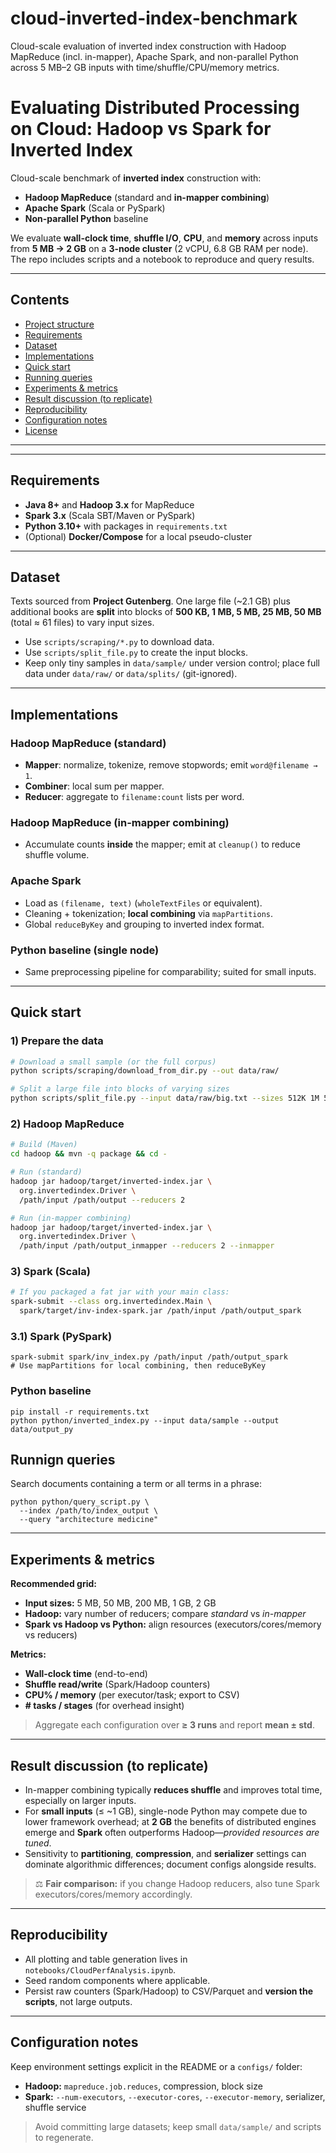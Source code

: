 # cloud-inverted-index-benchmark
Cloud-scale evaluation of inverted index construction with Hadoop MapReduce (incl. in-mapper), Apache Spark, and non-parallel Python across 5 MB–2 GB inputs with time/shuffle/CPU/memory metrics.

# Evaluating Distributed Processing on Cloud: Hadoop vs Spark for Inverted Index

Cloud-scale benchmark of **inverted index** construction with:
- **Hadoop MapReduce** (standard and **in-mapper combining**)
- **Apache Spark** (Scala or PySpark)
- **Non-parallel Python** baseline

We evaluate **wall-clock time**, **shuffle I/O**, **CPU**, and **memory** across inputs from **5 MB → 2 GB** on a **3-node cluster** (2 vCPU, 6.8 GB RAM per node). The repo includes scripts and a notebook to reproduce and query results.

---

## Contents

- [Project structure](#project-structure)
- [Requirements](#requirements)
- [Dataset](#dataset)
- [Implementations](#implementations)
- [Quick start](#quick-start)
- [Running queries](#running-queries)
- [Experiments & metrics](#experiments--metrics)
- [Result discussion (to replicate)](#result-discussion-to-replicate)
- [Reproducibility](#reproducibility)
- [Configuration notes](#configuration-notes)
- [License](#license)

---


---

## Requirements

- **Java 8+** and **Hadoop 3.x** for MapReduce
- **Spark 3.x** (Scala SBT/Maven or PySpark)
- **Python 3.10+** with packages in `requirements.txt`
- (Optional) **Docker/Compose** for a local pseudo-cluster

---

## Dataset

Texts sourced from **Project Gutenberg**. One large file (~2.1 GB) plus additional books are **split** into blocks of **500 KB, 1 MB, 5 MB, 25 MB, 50 MB** (total ≈ 61 files) to vary input sizes.

- Use `scripts/scraping/*.py` to download data.
- Use `scripts/split_file.py` to create the input blocks.
- Keep only tiny samples in `data/sample/` under version control; place full data under `data/raw/` or `data/splits/` (git-ignored).

---

## Implementations

### Hadoop MapReduce (standard)
- **Mapper**: normalize, tokenize, remove stopwords; emit `word@filename → 1`.
- **Combiner**: local sum per mapper.
- **Reducer**: aggregate to `filename:count` lists per word.

### Hadoop MapReduce (in-mapper combining)
- Accumulate counts **inside** the mapper; emit at `cleanup()` to reduce shuffle volume.

### Apache Spark
- Load as `(filename, text)` (`wholeTextFiles` or equivalent).
- Cleaning + tokenization; **local combining** via `mapPartitions`.
- Global `reduceByKey` and grouping to inverted index format.

### Python baseline (single node)
- Same preprocessing pipeline for comparability; suited for small inputs.

---
## Quick start

### 1) Prepare the data
```bash
# Download a small sample (or the full corpus)
python scripts/scraping/download_from_dir.py --out data/raw/

# Split a large file into blocks of varying sizes
python scripts/split_file.py --input data/raw/big.txt --sizes 512K 1M 5M 25M 50M --out data/splits/
```

### 2) Hadoop MapReduce
```bash
# Build (Maven)
cd hadoop && mvn -q package && cd -

# Run (standard)
hadoop jar hadoop/target/inverted-index.jar \
  org.invertedindex.Driver \
  /path/input /path/output --reducers 2

# Run (in-mapper combining)
hadoop jar hadoop/target/inverted-index.jar \
  org.invertedindex.Driver \
  /path/input /path/output_inmapper --reducers 2 --inmapper
```

### 3) Spark (Scala)
```bash
# If you packaged a fat jar with your main class:
spark-submit --class org.invertedindex.Main \
  spark/target/inv-index-spark.jar /path/input /path/output_spark
```

### 3.1) Spark (PySpark)
```
spark-submit spark/inv_index.py /path/input /path/output_spark
# Use mapPartitions for local combining, then reduceByKey
```

### Python baseline
```
pip install -r requirements.txt
python python/inverted_index.py --input data/sample --output data/output_py
```

## Runnign queries
Search documents containing a term or all terms in a phrase:
```
python python/query_script.py \
  --index /path/to/index_output \
  --query "architecture medicine"
```

---
## Experiments & metrics

**Recommended grid:**

- **Input sizes:** 5 MB, 50 MB, 200 MB, 1 GB, 2 GB  
- **Hadoop:** vary number of reducers; compare *standard* vs *in-mapper*  
- **Spark vs Hadoop vs Python:** align resources (executors/cores/memory vs reducers)

**Metrics:**
- **Wall-clock time** (end-to-end)
- **Shuffle read/write** (Spark/Hadoop counters)
- **CPU% / memory** (per executor/task; export to CSV)
- **# tasks / stages** (for overhead insight)

> Aggregate each configuration over **≥ 3 runs** and report **mean ± std**.

---

## Result discussion (to replicate)

- In-mapper combining typically **reduces shuffle** and improves total time, especially on larger inputs.  
- For **small inputs** (≤ ~1 GB), single-node Python may compete due to lower framework overhead; at **2 GB** the benefits of distributed engines emerge and **Spark** often outperforms Hadoop—*provided resources are tuned*.  
- Sensitivity to **partitioning**, **compression**, and **serializer** settings can dominate algorithmic differences; document configs alongside results.

> ⚖️ **Fair comparison:** if you change Hadoop reducers, also tune Spark executors/cores/memory accordingly.

---

## Reproducibility

- All plotting and table generation lives in `notebooks/CloudPerfAnalysis.ipynb`.  
- Seed random components where applicable.  
- Persist raw counters (Spark/Hadoop) to CSV/Parquet and **version the scripts**, not large outputs.

---

## Configuration notes

Keep environment settings explicit in the README or a `configs/` folder:

- **Hadoop:** `mapreduce.job.reduces`, compression, block size  
- **Spark:** `--num-executors`, `--executor-cores`, `--executor-memory`, serializer, shuffle service

> Avoid committing large datasets; keep small `data/sample/` and scripts to regenerate.



